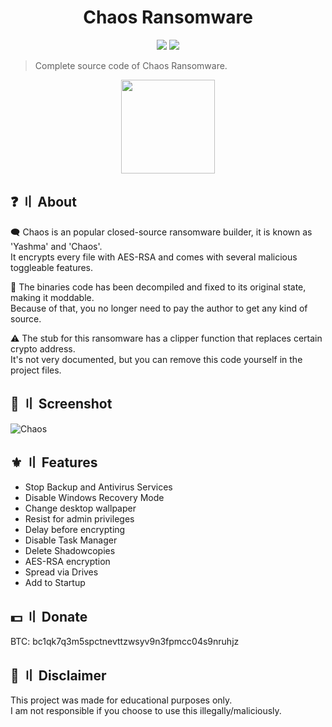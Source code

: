 <h1 align="center">Chaos Ransomware</h1>
<p align="center">
  <img src="https://img.shields.io/badge/Version-v5.2-blue" >
  <img src="https://img.shields.io/badge/Language-CSharp-green" >
  </a>
</p>

> Complete source code of Chaos Ransomware.

<p align="center"> 
  <kbd>
<img src="https://github.com/user-attachments/assets/436c2bcf-2c01-4cce-8bd3-ce37097726e4" width="150"></img>
  </kbd>
</p>

## ❓ 〢 About
🗨️ Chaos is an popular closed-source ransomware builder, it is known as 'Yashma' and 'Chaos'.  
It encrypts every file with AES-RSA and comes with several malicious toggleable features.  
  
🔔 The binaries code has been decompiled and fixed to its original state, making it moddable.  
Because of that, you no longer need to pay the author to get any kind of source.  

⚠️ The stub for this ransomware has a clipper function that replaces certain crypto address.  
It's not very documented, but you can remove this code yourself in the project files.  

## 📸 〢 Screenshot
![Chaos](https://github.com/user-attachments/assets/67f24085-a58b-4524-be7d-d6cf087d9f80)

## ⚜️ 〢 Features
- Stop Backup and Antivirus Services
- Disable Windows Recovery Mode
- Change desktop wallpaper
- Resist for admin privileges
- Delay before encrypting
- Disable Task Manager
- Delete Shadowcopies
- AES-RSA encryption
- Spread via Drives
- Add to Startup

## 💵 〢 Donate
BTC: bc1qk7q3m5spctnevttzwsyv9n3fpmcc04s9nruhjz

## 💬 〢 Disclaimer
This project was made for educational purposes only.  
I am not responsible if you choose to use this illegally/maliciously.  
